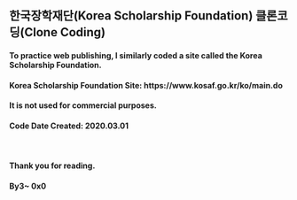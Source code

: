 <h2>한국장학재단(Korea Scholarship Foundation) 클론코딩(Clone Coding)</h2>
<h4>To practice web publishing, I similarly coded a site called the Korea Scholarship Foundation.</h4>
<h4>Korea Scholarship Foundation Site: https://www.kosaf.go.kr/ko/main.do</h4>
<h4>It is not used for commercial purposes.</h4>
<h4>Code Date Created: 2020.03.01</h4>

<br>
<h4>Thank you for reading.</h4>
<h4>By3~ 0x0</h4>

